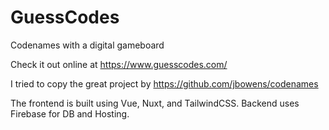 # GuessCodes

Codenames with a digital gameboard

Check it out online at https://www.guesscodes.com/

I tried to copy the great project by https://github.com/jbowens/codenames

The frontend is built using Vue, Nuxt, and TailwindCSS.  Backend uses Firebase for DB and Hosting.






